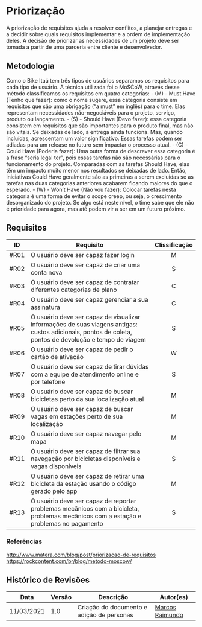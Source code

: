 # Priorização  

A priorização de requisitos ajuda a resolver conflitos, a planejar entregas e a decidir sobre quais requisitos implementar e a ordem de implementação deles. A decisão de priorizar as necessidades de um projeto deve ser tomada a partir de uma parceria entre cliente e desenvolvedor.  

## Metodologia

Como o Bike Itaú tem três tipos de usuários separamos os requisitos para cada tipo de usuário. A técnica utilizada foi o MoSCoW, através desse método classificamos os requisitos em quatro categorias: - (M) - Must Have (Tenho que fazer): como o nome sugere, essa categoria consiste em requisitos que são uma obrigação (“a must” em inglês) para o time. Elas representam necessidades não-negociáveis para o projeto, serviço, produto ou lançamento. - (S) - Should Have (Devo fazer): essa categoria consistem em requisitos que são importantes para o produto final, mas não são vitais. Se deixadas de lado, a entrega ainda funciona. Mas, quando incluídas, acrescentam um valor significativo. Essas tarefas podem ser adiadas para um release no futuro sem impactar o processo atual. - (C) - Could Have (Poderia fazer): Uma outra forma de descrever essa categoria é a frase “seria legal ter”, pois essas tarefas não são necessárias para o funcionamento do projeto. Comparadas com as tarefas Should Have, elas têm um impacto muito menor nos resultados se deixadas de lado. Então, iniciativas Could Have geralmente são as primeiras a serem excluídas se as tarefas nas duas categorias anteriores acabarem ficando maiores do que o esperado. - (W) - Won’t Have (Não vou fazer): Colocar tarefas nesta categoria é uma forma de evitar o scope creep, ou seja, o crescimento desorganizado do projeto. Se algo está neste nível, o time sabe que ele não é prioridade para agora, mas até podem vir a ser em um futuro próximo.  
 
## Requisitos 

| ID | Requisito | Clissificação |
| :---: | --- | :---: |
| #R01 | O usuário deve ser capaz fazer login | M |
| #R02 | O usuário deve ser capaz de criar uma conta nova | S |
| #R03 | O usuário deve ser capaz de contratar diferentes categorias de plano | C |
| #R04 | O usuário deve ser capaz gerenciar a sua assinatura | C |
| #R05 | O usuário deve ser capaz de visualizar informações de suas viagens antigas: custos adicionais, pontos de coleta, pontos de devolução e tempo de viagem | S |
| #R06 | O usuário deve ser capaz de pedir o cartão de ativação | W |
| #R07 | O usuário deve ser capaz de tirar dúvidas com a equipe de atendimento online e por telefone | S |
| #R08 | O usuário deve ser capaz de buscar bicicletas perto da sua localização atual | M |
| #R09 | O usuário deve ser capaz de buscar vagas em estações perto de sua localização | M |
| #R10 | O usuário deve ser capaz navegar pelo mapa | M |
| #R11 | O usuário deve ser capaz de filtrar sua navegação por bicicletas disponíveis e vagas disponíveis | S |
| #R12 | O usuário deve ser capaz de retirar uma bicicleta da estação usando o código gerado pelo app  | M |
| #R13 | O usuário deve ser capaz de reportar problemas mecânicos com a bicicleta, problemas mecânicos com a estação e problemas no pagamento  | S |

### Referências
http://www.matera.com/blog/post/priorizacao-de-requisitos  
https://rockcontent.com/br/blog/metodo-moscow/

## Histórico de Revisões

| Data | Versão | Descrição | Autor(es) |
| --- | --- | --- | --- |
| 11/03/2021 | 1.0 | Criação do documento e adição de personas | [Marcos Raimundo](https://www.github.com/MarcosFloresta/) |

 